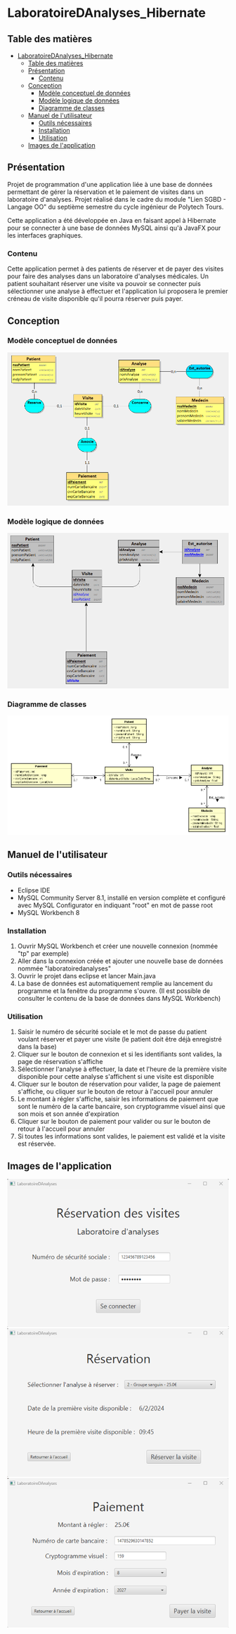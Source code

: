 # LaboratoireDAnalyses_Hibernate

## Table des matières

- [LaboratoireDAnalyses\_Hibernate](#laboratoiredanalyses_hibernate)
  - [Table des matières](#table-des-matières)
  - [Présentation](#présentation)
    - [Contenu](#contenu)
  - [Conception](#conception)
    - [Modèle conceptuel de données](#modèle-conceptuel-de-données)
    - [Modèle logique de données](#modèle-logique-de-données)
    - [Diagramme de classes](#diagramme-de-classes)
  - [Manuel de l'utilisateur](#manuel-de-lutilisateur)
    - [Outils nécessaires](#outils-nécessaires)
    - [Installation](#installation)
    - [Utilisation](#utilisation)
  - [Images de l'application](#images-de-lapplication)

## Présentation

Projet de programmation d'une application liée à une base de données permettant de gérer la réservation et le paiement de visites dans un laboratoire d'analyses. Projet réalisé dans le cadre du module "Lien SGBD - Langage OO" du septième semestre du cycle ingénieur de Polytech Tours.

Cette application a été développée en Java en faisant appel à Hibernate pour se connecter à une base de données MySQL ainsi qu'à JavaFX pour les interfaces graphiques.

### Contenu

Cette application permet à des patients de réserver et de payer des visites pour faire des analyses dans un laboratoire d'analyses médicales. Un patient souhaitant réserver une visite va pouvoir se connecter puis sélectionner une analyse à effectuer et l'application lui proposera le premier créneau de visite disponible qu'il pourra réserver puis payer.

## Conception

### Modèle conceptuel de données

![Modèle conceptuel de données](../conception/MCDBDLaboAnalyses.png)

### Modèle logique de données

![Modèle logique de données](../conception/MLDBDLaboAnalyses.png)

### Diagramme de classes

![Diagramme de classes](../conception/DiagrammeClassesLaboAnalyses.png)

## Manuel de l'utilisateur

### Outils nécessaires

- Eclipse IDE
- MySQL Community Server 8.1, installé en version complète et configuré avec MySQL Configurator en indiquant "root" en mot de passe root
- MySQL Workbench 8

### Installation

1. Ouvrir MySQL Workbench et créer une nouvelle connexion (nommée "tp" par exemple)
2. Aller dans la connexion créée et ajouter une nouvelle base de données nommée "laboratoiredanalyses"
3. Ouvrir le projet dans eclipse et lancer Main.java
4. La base de données est automatiquement remplie au lancement du programme et la fenêtre du programme s'ouvre. (Il est possible de consulter le contenu de la base de données dans MySQL Workbench)

### Utilisation

1. Saisir le numéro de sécurité sociale et le mot de passe du patient voulant réserver et payer une visite (le patient doit être déjà enregistré dans la base)
2. Cliquer sur le bouton de connexion et si les identifiants sont valides, la page de réservation s'affiche
3. Sélectionner l'analyse à effectuer, la date et l'heure de la première visite disponible pour cette analyse s'affichent si une visite est disponible
4. Cliquer sur le bouton de réservation pour valider, la page de paiement s'affiche, ou cliquer sur le bouton de retour à l'accueil pour annuler
5. Le montant à régler s'affiche, saisir les informations de paiement que sont le numéro de la carte bancaire, son cryptogramme visuel ainsi que son mois et son année d'expiration
6. Cliquer sur le bouton de paiement pour valider ou sur le bouton de retour à l'accueil pour annuler
7. Si toutes les informations sont valides, le paiement est validé et la visite est réservée.

## Images de l'application

![Page d'accueil](../images/PageAccueil.png)
![Page de réservation](../images/Reservation.png)
![Page de paiement](../images/Paiement.png)
